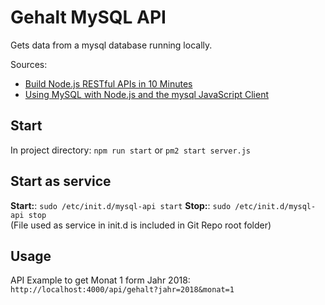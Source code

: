 # Gehalt MySQL API
Gets data from a mysql database running locally.

Sources:
+ [Build Node.js RESTful APIs in 10 Minutes](https://www.codementor.io/olatundegaruba/nodejs-restful-apis-in-10-minutes-q0sgsfhbd)
+ [Using MySQL with Node.js and the mysql JavaScript Client](https://www.sitepoint.com/using-node-mysql-javascript-client/)

## Start
In project directory:
`npm run start` or  `pm2 start server.js` 

## Start as service
**Start:**: `sudo /etc/init.d/mysql-api start`
**Stop:**: `sudo /etc/init.d/mysql-api stop`  
(File used as service in init.d is included in Git Repo root folder)

## Usage
API Example to get Monat 1 form Jahr 2018:
`http://localhost:4000/api/gehalt?jahr=2018&monat=1`